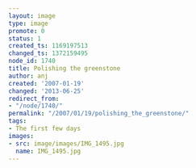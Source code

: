 ```yaml
---
layout: image
type: image
promote: 0
status: 1
created_ts: 1169197513
changed_ts: 1372159495
node_id: 1740
title: Polishing the greenstone
author: anj
created: '2007-01-19'
changed: '2013-06-25'
redirect_from:
- "/node/1740/"
permalink: "/2007/01/19/polishing_the_greenstone/"
tags:
- The first few days
images:
- src: image/images/IMG_1495.jpg
  name: IMG_1495.jpg
---
```


